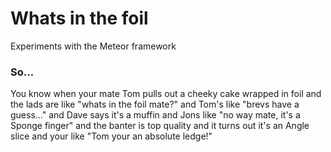 # Whats in the foil
Experiments with the Meteor framework

### So...

You know when your mate Tom pulls out a cheeky cake wrapped in foil and the lads are like "whats in the foil mate?" and Tom's like "brevs have a guess..." and Dave says it's a muffin and Jons like "no way mate, it's a Sponge finger" and the banter is top quality and it turns out it's an Angle slice and your like "Tom your an absolute ledge!"
